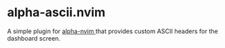 # alpha-ascii.nvim

A simple plugin for [alpha-nvim ]("https://github.com/goolord/alpha-nvim") that provides custom ASCII headers for the dashboard screen.
